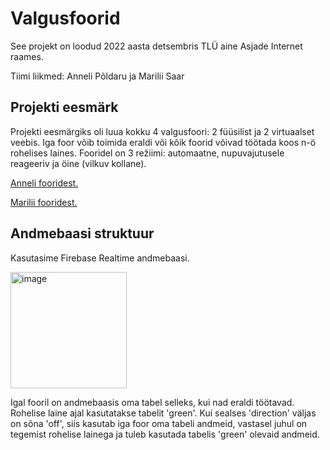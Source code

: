 # Valgusfoorid

See projekt on loodud 2022 aasta detsembris TLÜ aine Asjade Internet raames.

Tiimi liikmed: Anneli Põldaru ja Marilii Saar

## Projekti eesmärk
Projekti eesmärgiks oli luua kokku 4 valgusfoori: 2 füüsilist ja 2 virtuaalset veebis.
Iga foor võib toimida eraldi või kõik foorid võivad töötada koos n-ö rohelises laines.
Fooridel on 3 režiimi: automaatne, nupuvajutusele reageeriv ja öine (vilkuv kollane).

[Anneli fooridest.](https://github.com/Neniariel/trafficlights/blob/main/Anneli/README.md)

[Marilii fooridest.](https://github.com/Neniariel/trafficlights/blob/main/Marilii/README.md)

## Andmebaasi struktuur
Kasutasime Firebase Realtime andmebaasi.

<img width="186" alt="image" src="https://user-images.githubusercontent.com/42422684/208269110-8fa91b8b-1910-4727-be3a-0a54b1fe8e3d.png">

Igal fooril on andmebaasis oma tabel selleks, kui nad eraldi töötavad. Rohelise laine ajal kasutatakse tabelit 'green'. Kui sealses 'direction' väljas on sõna 'off',
siis kasutab iga foor oma tabeli andmeid, vastasel juhul on tegemist rohelise lainega ja tuleb kasutada tabelis 'green' olevaid andmeid.
